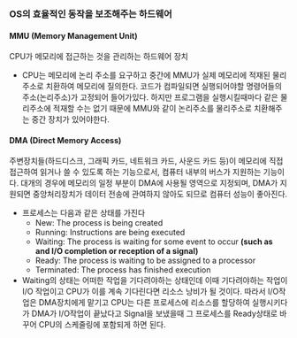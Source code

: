 ### OS의 효율적인 동작을 보조해주는 하드웨어

#### MMU (Memory Management Unit)
CPU가 메모리에 접근하는 것을 관리하는 하드웨어 장치
- CPU는 메모리에 논리 주소를 요구하고 중간에 MMU가 실제 메모리에 적재된 물리주소로 치환하여 메모리에 질의한다. 코드가 컴파일되면 실행되어야할 명령어들의 주소(논리주소)가 고정되어 들어가있다. 하지만 프로그램을 실행시킬때마다 같은 물리주소에 적재할 수는 없기 때문에 MMU와 같이 논리주소를 물리주소로 치환해주는 중간 장치가 있어야한다.

#### DMA (Direct Memory Access)
주변장치들(하드디스크, 그래픽 카드, 네트워크 카드, 사운드 카드 등)이 메모리에 직접 접근하여 읽거나 쓸 수 있도록 하는 기능으로서, 컴퓨터 내부의 버스가 지원하는 기능이다. 대개의 경우에 메모리의 일정 부분이 DMA에 사용될 영역으로 지정되며, DMA가 지원되면 중앙처리장치가 데이터 전송에 관여하지 않아도 되므로 컴퓨터 성능이 좋아진다.
- 프로세스는 다음과 같은 상태를 가진다
  - New: The process is being created
  - Running: Instructions are being executed
  - Waiting: The process is waiting for some event to occur **(such as and I/O completion or reception of a signal)**
  - Ready: The process is waiting to be assigned to a processor
  - Terminated: The process has finished execution
- Waiting의 상태는 어떠한 작업을 기다려야하는 상태인데 이때 기다려야하는 작업이 I/O 작업이고 CPU가 이를 계속 기다린다면 리소스 낭비가 될 것이다. 따라서 I/O작업은 DMA장치에게 맡기고 CPU는 다른 프로세스에 리소스를 할당하여 실행시키다가 DMA가 I/O작업이 끝났다고 Signal을 보냈을때 그 프로세스를 Ready상태로 바꾸어 CPU의 스케줄링에 포함되게 하면 된다.
